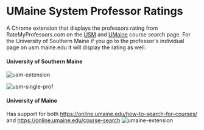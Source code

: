 # UMaine System Professor Ratings

A Chrome extension that displays the professors rating from RateMyProfessors.com on the [USM](https://usm.maine.edu/courses) and [UMaine](https://online.umaine.edu/how-to-search-for-courses/) course search page. For the University of Southern Maine if you go to the professor's individual page on usm.maine.edu it will display the rating as well. 

#### University of Southern Maine
![usm-extension](https://user-images.githubusercontent.com/35780502/95940748-253a1980-0dad-11eb-8952-3e83c3f621e2.png)

![usm-single-prof](https://user-images.githubusercontent.com/35780502/96030733-63295300-0e2a-11eb-999f-2d2998d544e9.png)

#### University of Maine
Has support for both https://online.umaine.edu/how-to-search-for-courses/ and https://online.umaine.edu/course-search
![umaine-extension](https://user-images.githubusercontent.com/35780502/95940749-253a1980-0dad-11eb-8ac3-663abb973f27.png)
